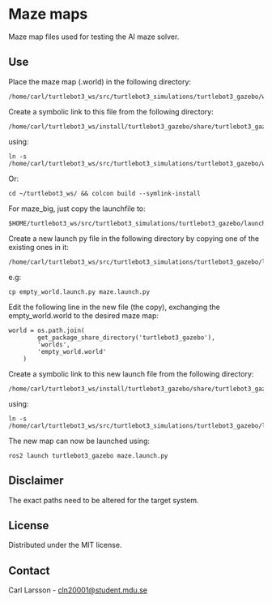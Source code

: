 # Maze maps
Maze map files used for testing the AI maze solver.


## Use
Place the maze map (.world) in the following directory:
```
/home/carl/turtlebot3_ws/src/turtlebot3_simulations/turtlebot3_gazebo/worlds
```
Create a symbolic link to this file from the following directory:
```
/home/carl/turtlebot3_ws/install/turtlebot3_gazebo/share/turtlebot3_gazebo/worlds
```
using:
```
ln -s /home/carl/turtlebot3_ws/src/turtlebot3_simulations/turtlebot3_gazebo/worlds/maze.world
```
Or:
```
cd ~/turtlebot3_ws/ && colcon build --symlink-install
```
For maze_big, just copy the launchfile to:
```
$HOME/turtlebot3_ws/src/turtlebot3_simulations/turtlebot3_gazebo/launch/maze_world.launch.py
```

Create a new launch py file in the following directory by copying one of the existing ones in it:
```
/home/carl/turtlebot3_ws/src/turtlebot3_simulations/turtlebot3_gazebo/launch
```
e.g:
```
cp empty_world.launch.py maze.launch.py
```
Edit the following line in the new file (the copy), exchanging the empty_world.world to the desired maze map:
```
world = os.path.join(
        get_package_share_directory('turtlebot3_gazebo'),
        'worlds',
        'empty_world.world'
    )
```
Create a symbolic link to this new launch file from the following directory:
```
/home/carl/turtlebot3_ws/install/turtlebot3_gazebo/share/turtlebot3_gazebo/launch
```
using:
```
ln -s /home/carl/turtlebot3_ws/src/turtlebot3_simulations/turtlebot3_gazebo/launch/maze.launch.py
```

The new map can now be launched using:
```
ros2 launch turtlebot3_gazebo maze.launch.py
```


## Disclaimer
The exact paths need to be altered for the target system.


## License
Distributed under the MIT license.


## Contact
Carl Larsson - cln20001@student.mdu.se

